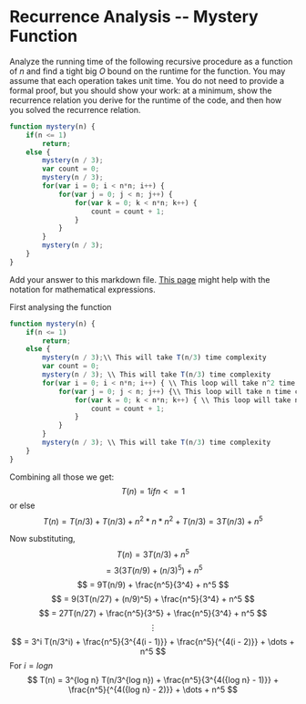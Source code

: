 # Recurrence Analysis -- Mystery Function

Analyze the running time of the following recursive procedure as a function of
$n$ and find a tight big $O$ bound on the runtime for the function. You may
assume that each operation takes unit time. You do not need to provide a formal
proof, but you should show your work: at a minimum, show the recurrence relation
you derive for the runtime of the code, and then how you solved the recurrence
relation.

```javascript
function mystery(n) {
    if(n <= 1)
        return;
    else {
        mystery(n / 3);
        var count = 0;
        mystery(n / 3);
        for(var i = 0; i < n*n; i++) {
            for(var j = 0; j < n; j++) {
                for(var k = 0; k < n*n; k++) {
                    count = count + 1;
                }
            }
        }
        mystery(n / 3);
    }
}
```

Add your answer to this markdown file. [This
page](https://docs.github.com/en/get-started/writing-on-github/working-with-advanced-formatting/writing-mathematical-expressions)
might help with the notation for mathematical expressions.


First analysing the function
```javascript
function mystery(n) {
    if(n <= 1)
        return;
    else {
        mystery(n / 3);\\ This will take T(n/3) time complexity
        var count = 0;
        mystery(n / 3); \\ This will take T(n/3) time complexity
        for(var i = 0; i < n*n; i++) { \\ This loop will take n^2 time complexity
            for(var j = 0; j < n; j++) {\\ This loop will take n time complexity
                for(var k = 0; k < n*n; k++) { \\ This loop will take n^2 time complexity
                    count = count + 1; 
                }
            }
        }
        mystery(n / 3); \\ This will take T(n/3) time complexity
    }
}
```

Combining all those we get:
$$T(n) = 1 if n <= 1$$
or else
$$T(n) = T(n/3) + T(n/3) + n^2*n*n^2 + T(n/3) = 3 T(n/3) + n^5$$

Now substituting,
$$
T(n) = 3 T(n/3) + n^5 
$$
$$
= 3(3T(n/9) + (n/3)^5) + n^5
$$
$$
= 9T(n/9) + \frac{n^5}{3^4} + n^5
$$
$$
= 9(3T(n/27) + (n/9)^5) + \frac{n^5}{3^4} + n^5
$$
$$
= 27T(n/27) + \frac{n^5}{3^5} + \frac{n^5}{3^4} + n^5
$$
$$
\vdots
$$
$$
= 3^i T(n/3^i) + \frac{n^5}{3^{4(i - 1)}} + \frac{n^5}{^{4(i - 2)}} + \dots + n^5
$$
For $i = log n$
$$
T(n) = 3^{log n} T(n/3^{log n}) + \frac{n^5}{3^{4({log n} - 1)}} + \frac{n^5}{^{4({log n} - 2)}} + \dots + n^5
$$

